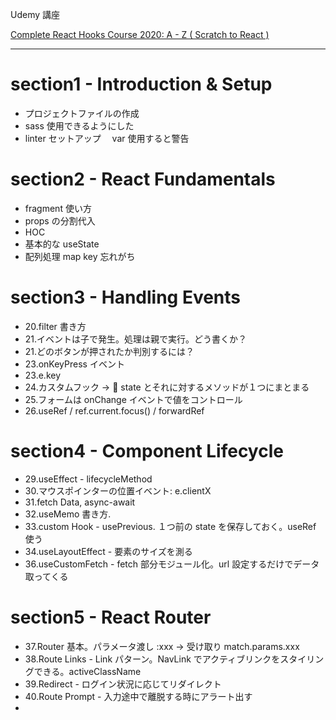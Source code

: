 Udemy 講座

[Complete React Hooks Course 2020: A - Z ( Scratch to React )](https://www.udemy.com/course/react-hooks-course/)

---

# section1 - Introduction & Setup

-   プロジェクトファイルの作成
-   sass 使用できるようにした
-   linter セットアップ　 var 使用すると警告

# section2 - React Fundamentals

-   fragment 使い方
-   props の分割代入
-   HOC
-   基本的な useState
-   配列処理 map key 忘れがち

# section3 - Handling Events

-   20.filter 書き方
-   21.イベントは子で発生。処理は親で実行。どう書くか？
-   21.どのボタンが押されたか判別するには？
-   23.onKeyPress イベント
-   23.e.key
-   24.カスタムフック -> :raised_hands: state とそれに対するメソッドが１つにまとまる
-   25.フォームは onChange イベントで値をコントロール
-   26.useRef / ref.current.focus() / forwardRef

# section4 - Component Lifecycle

-   29.useEffect - lifecycleMethod
-   30.マウスポインターの位置イベント: e.clientX
-   31.fetch Data, async-await
-   32.useMemo 書き方.
-   33.custom Hook - usePrevious. １つ前の state を保存しておく。useRef 使う
-   34.useLayoutEffect - 要素のサイズを測る
-   36.useCustomFetch - fetch 部分モジュール化。url 設定するだけでデータ取ってくる

# section5 - React Router

-   37.Router 基本。パラメータ渡し :xxx -> 受け取り match.params.xxx
-   38.Route Links - Link パターン。NavLink でアクティブリンクをスタイリングできる。activeClassName
-   39.Redirect - ログイン状況に応じてリダイレクト
-   40.Route Prompt - 入力途中で離脱する時にアラート出す
-
